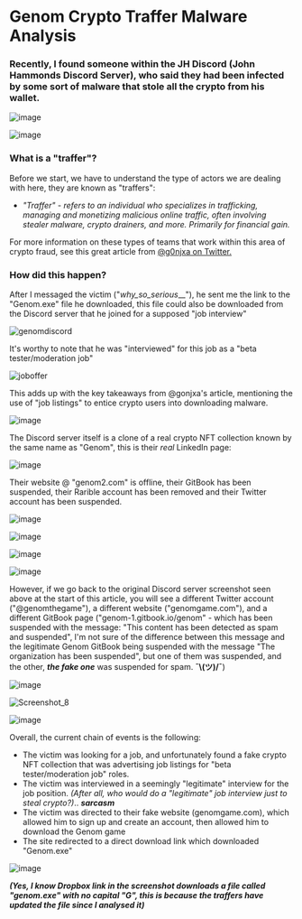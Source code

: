 # Genom Crypto Traffer Malware Analysis

### Recently, I found someone within the JH Discord (John Hammonds Discord Server), who said they had been infected by some sort of malware that stole all the crypto from his wallet.

![image](https://github.com/user-attachments/assets/a7153624-7b9d-46de-b717-09286c32f4dc)

![image](https://github.com/user-attachments/assets/f6e2e39e-21fa-4ada-8d69-9206ef19ec3d)

### What is a "traffer"?

Before we start, we have to understand the type of actors we are dealing with here, they are known as "traffers":

- *"Traffer" - refers to an individual who specializes in trafficking, managing and monetizing malicious online traffic, often involving stealer malware, crypto drainers, and more. Primarily for financial gain.*

For more information on these types of teams that work within this area of crypto fraud, see this great article from [@g0njxa on Twitter.](https://trac-labs.com/hearts-stolen-wallets-emptied-insights-into-cryptolove-traffers-team-3f65e84ccebe)

### How did this happen?

After I messaged the victim ("_why_so_serious___"), he sent me the link to the "Genom.exe" file he downloaded, this file could also be downloaded from the Discord server that he joined for a supposed "job interview"

![genomdiscord](https://github.com/user-attachments/assets/2ddf518c-2a68-4e94-a9c1-069081089566)

It's worthy to note that he was "interviewed" for this job as a "beta tester/moderation job"

![joboffer](https://github.com/user-attachments/assets/93d66661-f9c8-4e34-b244-b7560043de0a)

This adds up with the key takeaways from @gonjxa's article, mentioning the use of "job listings" to entice crypto users into downloading malware.

![image](https://github.com/user-attachments/assets/a60ca456-a5a3-411a-9bff-658e6c587d57)

The Discord server itself is a clone of a real crypto NFT collection known by the same name as "Genom", this is their *real* LinkedIn page:

![image](https://github.com/user-attachments/assets/c4ae1164-bb48-462d-bf87-ef03f9fd63ae)

Their website @ "genom2.com" is offline, their GitBook has been suspended, their Rarible account has been removed and their Twitter account has been suspended.

![image](https://github.com/user-attachments/assets/3ed1513d-628f-447d-a537-4ea0ab90d2a1)

![image](https://github.com/user-attachments/assets/d5dfa34d-5a47-44ec-97ae-b3375ecb1cd2)

![image](https://github.com/user-attachments/assets/4a1c9699-a3f1-47ec-9e52-41a904616e42)

![image](https://github.com/user-attachments/assets/a14cbfae-a04e-4e6f-8772-140e821f5192)

However, if we go back to the original Discord server screenshot seen above at the start of this article, you will see a different Twitter account ("@genomthegame"), a different website ("genomgame.com"), and a different GitBook page ("genom-1.gitbook.io/genom" - which has been suspended with the message: "This content has been detected as spam and suspended", I'm not sure of the difference between this message and the legitimate Genom GitBook being suspended with the message "The organization has been suspended", but one of them was suspended, and the other, ***the fake one*** was suspended for spam. **¯\\__(ツ)__/¯**)

![image](https://github.com/user-attachments/assets/f9313e97-bd89-46d2-86f6-e17cc7574783)

![Screenshot_8](https://github.com/user-attachments/assets/9051d7f2-743b-4b12-89bb-f01945f50e7c)

![image](https://github.com/user-attachments/assets/1b4b7af3-e879-4786-9686-8a3287aaa10c)

Overall, the current chain of events is the following:

- The victim was looking for a job, and unfortunately found a fake crypto NFT collection that was advertising job listings for "beta tester/moderation job" roles.
- The victim was interviewed in a seemingly "legitimate" interview for the job position. *(After all, who would do a "legitimate" job interview just to steal crypto?)*.. ***sarcasm***
- The victim was directed to their fake website (genomgame.com), which allowed him to sign up and create an account, then allowed him to download the Genom game
- The site redirected to a direct download link which downloaded "Genom.exe"

![image](https://github.com/user-attachments/assets/019db15a-6a90-4cec-b717-7fd708999aa9)

***(Yes, I know Dropbox link in the screenshot downloads a file called "genom.exe" with no capital "G", this is because the traffers have updated the file since I analysed it)***

